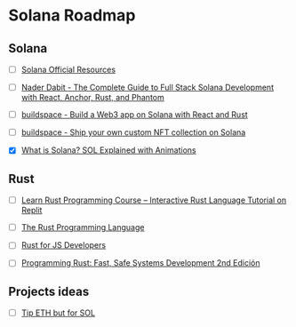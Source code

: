 # Solana Roadmap

## Solana

- [ ] [Solana Official Resources](https://solana.com/developers)

* [ ] [Nader Dabit - The Complete Guide to Full Stack Solana Development with React, Anchor, Rust, and Phantom](https://dev.to/dabit3/the-complete-guide-to-full-stack-solana-development-with-react-anchor-rust-and-phantom-3291)

- [ ] [buildspace - Build a Web3 app on Solana with React and Rust](https://app.buildspace.so/projects/CObd6d35ce-3394-4bd8-977e-cbee82ae07a3)

* [ ] [buildspace - Ship your own custom NFT collection on Solana](https://app.buildspace.so/projects/CO77556be5-25e9-49dd-a799-91a2fc29520e)

- [x] [What is Solana? SOL Explained with Animations](https://www.youtube.com/watch?v=1jzROE6EhxM)

## Rust

- [ ] [Learn Rust Programming Course – Interactive Rust Language Tutorial on Replit](https://www.freecodecamp.org/news/rust-in-replit/)

* [ ] [The Rust Programming Language](https://frontendmasters.com/courses/rust)

- [ ] [Rust for JS Developers](https://rustforjs.dev)

* [ ] [Programming Rust: Fast, Safe Systems Development 2nd Edición](https://www.oreilly.com/library/view/programming-rust-2nd/9781492052586)

## Projects ideas

- [ ] [Tip ETH but for SOL](https://tipeth.xyz)
